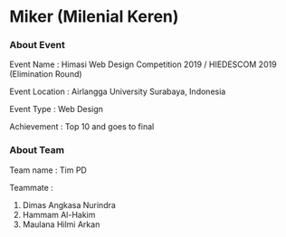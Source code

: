 # Miker (Milenial Keren)

### About Event

Event Name : Himasi Web Design Competition 2019 / HIEDESCOM 2019 (Elimination Round)

Event Location : Airlangga University Surabaya, Indonesia

Event Type : Web Design

Achievement : Top 10 and goes to final

### About Team

Team name : Tim PD

Teammate :

1. Dimas Angkasa Nurindra
2. Hammam Al-Hakim
3. Maulana Hilmi Arkan
